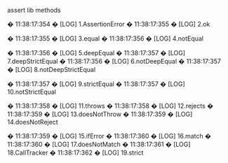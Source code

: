 assert lib methods

� 11:38:17:354 �   [LOG] 1.AssertionError
� 11:38:17:355 �   [LOG] 2.ok

� 11:38:17:355 �   [LOG] 3.equal
� 11:38:17:356 �   [LOG] 4.notEqual

� 11:38:17:356 �   [LOG] 5.deepEqual
� 11:38:17:357 �   [LOG] 7.deepStrictEqual
� 11:38:17:356 �   [LOG] 6.notDeepEqual
� 11:38:17:357 �   [LOG] 8.notDeepStrictEqual

� 11:38:17:357 �   [LOG] 9.strictEqual
� 11:38:17:357 �   [LOG] 10.notStrictEqual

� 11:38:17:358 �   [LOG] 11.throws
� 11:38:17:358 �   [LOG] 12.rejects
� 11:38:17:359 �   [LOG] 13.doesNotThrow
� 11:38:17:359 �   [LOG] 14.doesNotReject

� 11:38:17:359 �   [LOG] 15.ifError
� 11:38:17:360 �   [LOG] 16.match
� 11:38:17:360 �   [LOG] 17.doesNotMatch
� 11:38:17:361 �   [LOG] 18.CallTracker
� 11:38:17:362 �   [LOG] 19.strict
